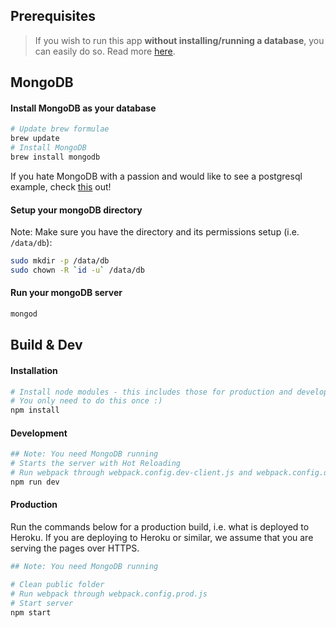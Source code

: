 ## Prerequisites

> If you wish to run this app **without installing/running a database**, you can easily do so. Read more [here](https://github.com/choonkending/react-webpack-node/blob/master/docs/databases.md).


## MongoDB

#### Install MongoDB as your database

```bash
# Update brew formulae
brew update
# Install MongoDB
brew install mongodb
```

If you hate MongoDB with a passion and would like to see a postgresql example, check [this](./databases.md) out!

#### Setup your mongoDB directory

Note: Make sure you have the directory and its permissions setup (i.e. `/data/db`):
```bash
sudo mkdir -p /data/db
sudo chown -R `id -u` /data/db
```

#### Run your mongoDB server
```bash
mongod
```

## Build & Dev

#### Installation
```bash
# Install node modules - this includes those for production and development
# You only need to do this once :)
npm install
```

#### Development

```bash
## Note: You need MongoDB running
# Starts the server with Hot Reloading
# Run webpack through webpack.config.dev-client.js and webpack.config.dev-server.js
npm run dev

```

#### Production

Run the commands below for a production build, i.e. what is deployed to Heroku. If you are deploying to Heroku or similar, we assume that you are serving the pages over HTTPS.

```bash
## Note: You need MongoDB running

# Clean public folder
# Run webpack through webpack.config.prod.js
# Start server
npm start
```
